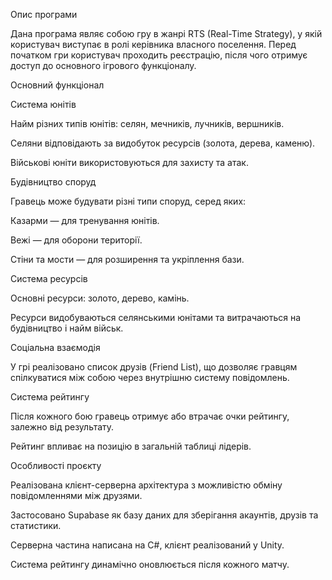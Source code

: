 Опис програми

Дана програма являє собою гру в жанрі RTS (Real-Time Strategy), у якій користувач виступає в ролі керівника власного поселення.
Перед початком гри користувач проходить реєстрацію, після чого отримує доступ до основного ігрового функціоналу.

  Основний функціонал

Система юнітів

Найм різних типів юнітів: селян, мечників, лучників, вершників.

Селяни відповідають за видобуток ресурсів (золота, дерева, каменю).

Військові юніти використовуються для захисту та атак.

Будівництво споруд

Гравець може будувати різні типи споруд, серед яких:

Казарми — для тренування юнітів.

Вежі — для оборони території.

Стіни та мости — для розширення та укріплення бази.

Система ресурсів

Основні ресурси: золото, дерево, камінь.

Ресурси видобуваються селянськими юнітами та витрачаються на будівництво і найм військ.

Соціальна взаємодія

У грі реалізовано список друзів (Friend List), що дозволяє гравцям спілкуватися між собою через внутрішню систему повідомлень.

Система рейтингу

Після кожного бою гравець отримує або втрачає очки рейтингу, залежно від результату.

Рейтинг впливає на позицію в загальній таблиці лідерів.

   Особливості проєкту

Реалізована клієнт-серверна архітектура з можливістю обміну повідомленнями між друзями.

Застосовано Supabase як базу даних для зберігання акаунтів, друзів та статистики.

Серверна частина написана на C#, клієнт реалізований у Unity.

Система рейтингу динамічно оновлюється після кожного матчу.
